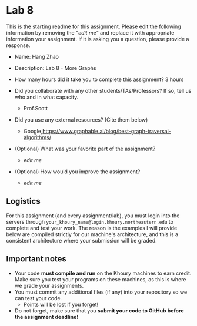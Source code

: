 # Lab 8

This is the starting readme for this assignment.  Please edit the following 
information by removing the "*edit me*" and replace it with appropriate 
information your assignment. If it is asking you a question, please provide 
a response.

- Name: Hang Zhao
- Description: Lab 8 - More Graphs

- How many hours did it take you to complete this assignment? 3 hours

- Did you collaborate with any other students/TAs/Professors? If so, tell 
  us who and in what capacity.
  - Prof.Scott

- Did you use any external resources? (Cite them below)
  - Google,https://www.graphable.ai/blog/best-graph-traversal-algorithms/

- (Optional) What was your favorite part of the assignment? 
  - *edit me*

- (Optional) How would you improve the assignment? 
  - *edit me*

## Logistics

For this assignment (and every assignment/lab), you must login into the 
servers through `your_khoury_name@login.khoury.northeastern.edu` to complete 
and test your work. The reason is the examples I will provide below are 
compiled strictly for our machine's architecture, and this is a consistent 
architecture where your submission will be graded.

## Important notes

* Your code **must compile and run** on the Khoury machines to earn credit. 
  Make sure you test your programs on these machines, as this is where we 
  grade your assignments.
* You must commit any additional files (if any) into your repository so we 
  can test your code.
  * Points will be lost if you forget!
* Do not forget, make sure that you **submit your code to GitHub before the 
  assignment deadline!**

